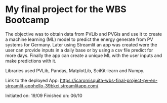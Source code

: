 # My final project for the WBS Bootcamp

The objective was to obtain data from PVLib and PVGis and use it to create a machine learning (ML) model to predict the energy generate from PV systems for Germany.
Later using Streamlit an app was created were the user can provide inputs in a daily base or by using a csv file predict for more days. Finally the app can create a unique ML  with the user inputs and make predictions with it.

Libraries used
PVLib, Pandas, MatplotLib, SciKit-learn and Numpy.

Link to the deployed App: https://icaromisquita-wbs-final-project-pv-en-streamlit-apphello-39bkci.streamlitapp.com/

Initiated on: 19/09 
Finished on: 06/10
